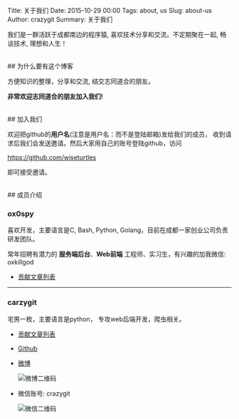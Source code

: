 Title: 关于我们
Date: 2015-10-29 00:00
Tags: about, us
Slug: about-us
Author: crazygit
Summary: 关于我们


我们是一群活跃于成都南边的程序猿, 喜欢技术分享和交流。不定期聚在一起, 畅谈技术, 理想和人生！


<br/>
## 为什么要有这个博客

方便知识的整理，分享和交流, 结交志同道合的朋友。

**非常欢迎志同道合的朋友加入我们!**

<br/>
## 加入我们

欢迎把github的**用户名**(注意是用户名：而不是登陆邮箱)发给我们的成员， 收到请求后我们会发送邀请。然后大家用自己的账号登陆github，访问

<https://github.com/wiseturtles>

即可接受邀请。

<br/>
## 成员介绍

### ox0spy

喜欢开发，主要语言是C, Bash, Python, Golang，目前在成都一家创业公司负责研发团队。

常年招聘有潜力的 **服务端后台**、**Web前端** 工程师、实习生，有兴趣的加我微信: oxkillgod

* [贡献文章列表](http://blog.wiseturtles.com/author/ox0spy.html)

<hr>

### carzygit

宅男一枚，主要语言是python， 专攻web后端开发，爬虫相关。

* [贡献文章列表](http://blog.wiseturtles.com/author/crazygit.html)
* [Github](https://github.com/crazygit)
* [微博](http://weibo.com/crazygit)

    ![微博二维码](http://7xkp7e.com1.z0.glb.clouddn.com/weiboqr/crazygitnew?imageView2/2/w/200 "微博二维码")

* 微信账号: crazygit

    ![微信二维码](http://7xkp7e.com1.z0.glb.clouddn.com/weixinqr/crazygit?imageView2/2/w/200 "微信二维码")







